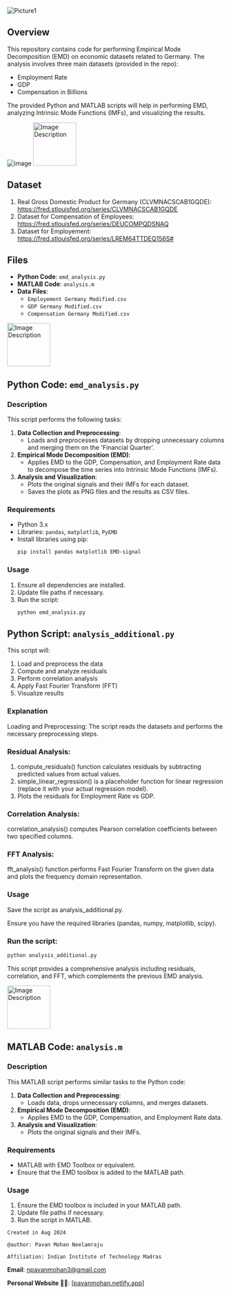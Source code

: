 ![Picture1](https://github.com/user-attachments/assets/7fc42212-6903-41ac-996b-895e09653c2a)

## Overview

This repository contains code for performing Empirical Mode Decomposition (EMD) on economic datasets related to Germany. The analysis involves three main datasets (provided in the repo):
- Employment Rate
- GDP
- Compensation in Billions

The provided Python and MATLAB scripts will help in performing EMD, analyzing Intrinsic Mode Functions (IMFs), and visualizing the results.

![image]()
<img src="https://github.com/user-attachments/assets/d0bbce8c-7812-4a52-9f70-2cc44e779d00" alt="Image Description" width="100" />


## Dataset

1.  Real Gross Domestic Product for Germany (CLVMNACSCAB1GQDE): https://fred.stlouisfed.org/series/CLVMNACSCAB1GQDE
2.  Dataset for Compensation of Employees: https://fred.stlouisfed.org/series/DEUCOMPQDSNAQ
3.  Dataset for Employement: https://fred.stlouisfed.org/series/LREM64TTDEQ156S#

## Files

- **Python Code**: `emd_analysis.py`
- **MATLAB Code**: `analysis.m`
- **Data Files**:
  - `Employement Germany Modified.csv`
  - `GDP Germany Modified.csv`
  - `Compensation Germany Modified.csv`

<img src="https://github.com/user-attachments/assets/d0bbce8c-7812-4a52-9f70-2cc44e779d00" alt="Image Description" width="100" />

## Python Code: `emd_analysis.py`

### Description
This script performs the following tasks:
1. **Data Collection and Preprocessing**: 
   - Loads and preprocesses datasets by dropping unnecessary columns and merging them on the 'Financial Quarter'.
2. **Empirical Mode Decomposition (EMD)**: 
   - Applies EMD to the GDP, Compensation, and Employment Rate data to decompose the time series into Intrinsic Mode Functions (IMFs).
3. **Analysis and Visualization**:
   - Plots the original signals and their IMFs for each dataset. 
   - Saves the plots as PNG files and the results as CSV files.

### Requirements
- Python 3.x
- Libraries: `pandas`, `matplotlib`, `PyEMD`
- Install libraries using pip:
  ```sh
  pip install pandas matplotlib EMD-signal
  ```

### Usage
1. Ensure all dependencies are installed.
2. Update file paths if necessary.
3. Run the script:
   ```sh
   python emd_analysis.py
   ```

## Python Script: `analysis_additional.py`

This script will:
1. Load and preprocess the data
2. Compute and analyze residuals
3. Perform correlation analysis
4. Apply Fast Fourier Transform (FFT)
5. Visualize results
   
### Explanation

Loading and Preprocessing: The script reads the datasets and performs the necessary preprocessing steps.

### Residual Analysis:

1. compute_residuals() function calculates residuals by subtracting predicted values from actual values.
2. simple_linear_regression() is a placeholder function for linear regression (replace it with your actual regression model).
3. Plots the residuals for Employment Rate vs GDP.

### Correlation Analysis:

correlation_analysis() computes Pearson correlation coefficients between two specified columns.

### FFT Analysis:

fft_analysis() function performs Fast Fourier Transform on the given data and plots the frequency domain representation.

### Usage

Save the script as analysis_additional.py.

Ensure you have the required libraries (pandas, numpy, matplotlib, scipy).

### Run the script:
  ```sh
python analysis_additional.py
  ```
This script provides a comprehensive analysis including residuals, correlation, and FFT, which complements the previous EMD analysis.

<img src="https://github.com/user-attachments/assets/17f51656-0151-4819-b111-879b180c8d94" alt="Image Description" width="100" />

## MATLAB Code: `analysis.m`

### Description
This MATLAB script performs similar tasks to the Python code:
1. **Data Collection and Preprocessing**:
   - Loads data, drops unnecessary columns, and merges datasets.
2. **Empirical Mode Decomposition (EMD)**:
   - Applies EMD to the GDP, Compensation, and Employment Rate data.
3. **Analysis and Visualization**:
   - Plots the original signals and their IMFs.

### Requirements
- MATLAB with EMD Toolbox or equivalent.
- Ensure that the EMD toolbox is added to the MATLAB path.

### Usage
1. Ensure the EMD toolbox is included in your MATLAB path.
2. Update file paths if necessary.
3. Run the script in MATLAB.

`Created in Aug 2024`

`@author: Pavan Mohan Neelamraju`

`Affiliation: Indian Institute of Technology Madras`

**Email**: npavanmohan3@gmail.com

**Personal Website 🔴🔵**: [[pavanmohan.netlify.app](https://pavanmohan.netlify.app/)]
